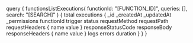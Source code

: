 query {
    functionsListExecutions(
        functionId: "[FUNCTION_ID]",
        queries: [],
        search: "[SEARCH]"
    ) {
        total
        executions {
            _id
            _createdAt
            _updatedAt
            _permissions
            functionId
            trigger
            status
            requestMethod
            requestPath
            requestHeaders {
                name
                value
            }
            responseStatusCode
            responseBody
            responseHeaders {
                name
                value
            }
            logs
            errors
            duration
        }
    }
}
